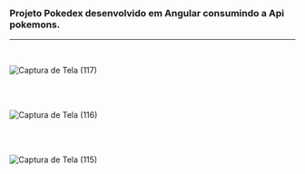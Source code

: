 <br>
<h3> Projeto Pokedex desenvolvido em Angular consumindo a Api pokemons.</h3>
<hr>
<br>

![Captura de Tela (117)](https://github.com/PauloCatto/Pokedex-Angular/assets/108766424/8c7fc3d7-af5a-44fb-840a-b8e0631821cb)


<br>
<br>

![Captura de Tela (116)](https://github.com/PauloCatto/Pokedex-Angular/assets/108766424/3c7ff12a-8f06-4a4d-964b-70cb4f80b3cc)

<br>
<br>

![Captura de Tela (115)](https://github.com/PauloCatto/Pokedex-Angular/assets/108766424/05494bf7-c935-4d8f-8f4e-e8c917ed6ff3)
